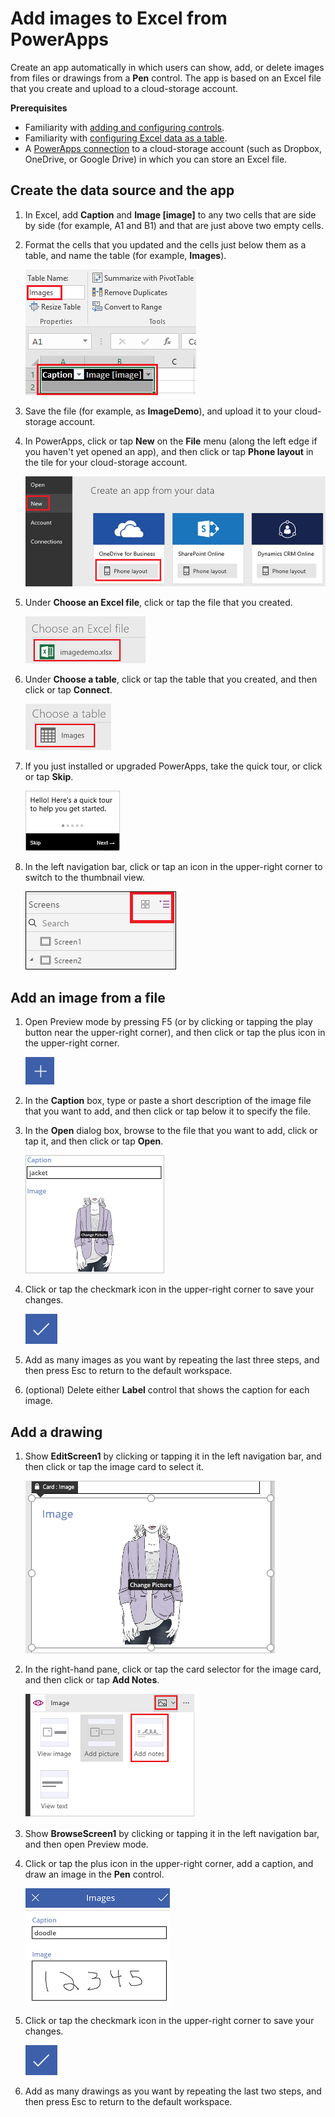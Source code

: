<properties
	pageTitle="Add images to Excel | Microsoft PowerApps"
	description="Step-by-step instructions for adding image files and pen drawings to Excel in a cloud-storage account"
	services=""
	suite="powerapps"
	documentationCenter=""
	authors="AFTOwen"
	manager="erikre"
	editor=""/>

<tags
   ms.service="powerapps"
   ms.devlang="na"
   ms.topic="article"
   ms.tgt_pltfrm="na"
   ms.workload="na"
   ms.date="10/25/2016"
   ms.author="anneta"/>

# Add images to Excel from PowerApps #
Create an app automatically in which users can show, add, or delete images from files or drawings from a **Pen** control. The app is based on an Excel file that you create and upload to a cloud-storage account.

**Prerequisites**

- Familiarity with [adding and configuring controls](add-configure-controls.md).
- Familiarity with [configuring Excel data as a table](https://support.office.com/en-us/article/Format-an-Excel-table-6789619F-C889-495C-99C2-2F971C0E2370?ui=en-US&rs=en-US&ad=US).
- A [PowerApps connection](add-data-connection.md) to a cloud-storage account (such as Dropbox, OneDrive, or Google Drive) in which you can store an Excel file.

## Create the data source and the app ##
1. In Excel, add **Caption** and **Image [image]** to any two cells that are side by side (for example, A1 and B1) and that are just above two empty cells.

1. Format the cells that you updated and the cells just below them as a table, and name the table (for example, **Images**).

	![Create a table](./media/add-images-to-excel/create-table.png)

1. Save the file (for example, as **ImageDemo**), and upload it to your cloud-storage account.

1. In PowerApps, click or tap **New** on the **File** menu (along the left edge if you haven't yet opened an app), and then click or tap **Phone layout** in the tile for your cloud-storage account.

	![Select your cloud-storage account](./media/add-images-to-excel/select-account.png)

1. Under **Choose an Excel file**, click or tap the file that you created.

	![Select your workbook](./media/add-images-to-excel/select-workbook.png)

1. Under **Choose a table**, click or tap the table that you created, and then click or tap **Connect**.

	![Select your table](./media/add-images-to-excel/select-table.png)

1. If you just installed or upgraded PowerApps, take the quick tour, or click or tap **Skip**.

	![First screen of quick tour](./media/add-images-to-excel/quick-tour.png)

1. In the left navigation bar, click or tap an icon in the upper-right corner to switch to the thumbnail view. 

	![Toggle the views](./media/add-images-to-excel/toggle-view.png)

## Add an image from a file ##


1. Open Preview mode by pressing F5 (or by clicking or tapping the play button near the upper-right corner), and then click or tap the plus icon in the upper-right corner.

	![Plus icon](./media/add-images-to-excel/plus-icon.png)

1. In the **Caption** box, type or paste a short description of the image file that you want to add, and then click or tap below it to specify the file.

1. In the **Open** dialog box, browse to the file that you want to add, click or tap it, and then click or tap **Open**.

	![Add a caption and an image](./media/add-images-to-excel/add-image.png)

1. Click or tap the checkmark icon in the upper-right corner to save your changes.

	![Save changes](./media/add-images-to-excel/checkmark-icon.png)

1. Add as many images as you want by repeating the last three steps, and then press Esc to return to the default workspace.

1. (optional) Delete either **Label** control that shows the caption for each image.

## Add a drawing ##
1. Show **EditScreen1** by clicking or tapping it in the left navigation bar, and then click or tap the image card to select it.

	![Select image card](./media/add-images-to-excel/select-card.png)

1. In the right-hand pane, click or tap the card selector for the image card, and then click or tap **Add Notes**.

	![Add notes](./media/add-images-to-excel/add-notes.png)

1. Show **BrowseScreen1** by clicking or tapping it in the left navigation bar, and then open Preview mode.

1. Click or tap the plus icon in the upper-right corner, add a caption, and draw an image in the **Pen** control.

	![Draw a picture](./media/add-images-to-excel/draw-picture.png)

1. Click or tap the checkmark icon in the upper-right corner to save your changes.

	![Save changes](./media/add-images-to-excel/checkmark-icon.png)

1. Add as many drawings as you want by repeating the last two steps, and then press Esc to return to the default workspace.
